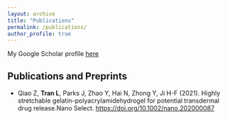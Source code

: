 ```yaml
---
layout: archive
title: "Publications"
permalink: /publications/
author_profile: true
---
```


My Google Scholar profile [here](https://scholar.google.com/citations?user=2Sl4VGcAAAAJ&hl=en)

## Publications and Preprints

- Qiao Z, **Tran L**, Parks J, Zhao Y, Hai N, Zhong Y, Ji H-F (2021). Highly stretchable gelatin-polyacrylamidehydrogel for potential transdermal drug release.Nano Select. https://doi.org/10.1002/nano.202000087

